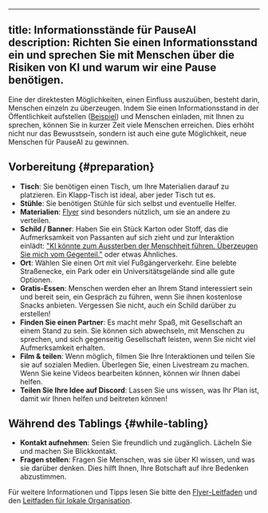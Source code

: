 

---
title: Informationsstände für PauseAI
description: Richten Sie einen Informationsstand ein und sprechen Sie mit Menschen über die Risiken von KI und warum wir eine Pause benötigen.
---
Eine der direktesten Möglichkeiten, einen Einfluss auszuüben, besteht darin, Menschen einzeln zu überzeugen.
Indem Sie einen Informationsstand in der Öffentlichkeit aufstellen ([Beispiel](https://x.com/ChrisGerrby/status/1837537928748351611)) und Menschen einladen, mit Ihnen zu sprechen, können Sie in kurzer Zeit viele Menschen erreichen.
Dies erhöht nicht nur das Bewusstsein, sondern ist auch eine gute Möglichkeit, neue Menschen für PauseAI zu gewinnen.

## Vorbereitung {#preparation}

- **Tisch**: Sie benötigen einen Tisch, um Ihre Materialien darauf zu platzieren. Ein Klapp-Tisch ist ideal, aber jeder Tisch tut es.
- **Stühle**: Sie benötigen Stühle für sich selbst und eventuelle Helfer.
- **Materialien**: [Flyer](/flyering) sind besonders nützlich, um sie an andere zu verteilen.
- **Schild / Banner**: Haben Sie ein Stück Karton oder Stoff, das die Aufmerksamkeit von Passanten auf sich zieht und zur Interaktion einlädt: ["KI könnte zum Aussterben der Menschheit führen. Überzeugen Sie mich vom Gegenteil."](https://x.com/ChrisGerrby/status/1831039867670991075) oder etwas Ähnliches.
- **Ort**: Wählen Sie einen Ort mit viel Fußgängerverkehr. Eine belebte Straßenecke, ein Park oder ein Universitätsgelände sind alle gute Optionen.
- **Gratis-Essen**: Menschen werden eher an Ihrem Stand interessiert sein und bereit sein, ein Gespräch zu führen, wenn Sie ihnen kostenlose Snacks anbieten. Vergessen Sie nicht, auch ein Schild darüber zu erstellen!
- **Finden Sie einen Partner**: Es macht mehr Spaß, mit Gesellschaft an einem Stand zu sein. Sie können sich abwechseln, mit Menschen zu sprechen, und sich gegenseitig Gesellschaft leisten, wenn Sie nicht viel Aufmerksamkeit erhalten.
- **Film & teilen**: Wenn möglich, filmen Sie Ihre Interaktionen und teilen Sie sie auf sozialen Medien. Überlegen Sie, einen Livestream zu machen. Wenn Sie keine Videos bearbeiten können, können wir Ihnen dabei helfen.
- **Teilen Sie Ihre Idee auf Discord**: Lassen Sie uns wissen, was Ihr Plan ist, damit wir Ihnen helfen und beitreten können!

## Während des Tablings {#while-tabling}

- **Kontakt aufnehmen**: Seien Sie freundlich und zugänglich. Lächeln Sie und machen Sie Blickkontakt.
- **Fragen stellen**: Fragen Sie Menschen, was sie über KI wissen, und was sie darüber denken. Dies hilft Ihnen, Ihre Botschaft auf ihre Bedenken abzustimmen.

Für weitere Informationen und Tipps lesen Sie bitte den [Flyer-Leitfaden](/flyering) und den [Leitfaden für lokale Organisation](local-organizing).